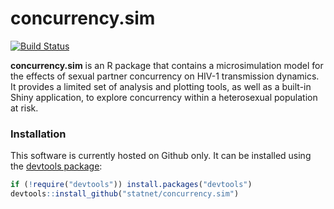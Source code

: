 # concurrency.sim

[![Build Status](https://travis-ci.org/statnet/concurrency.sim.svg?branch=master)](https://travis-ci.org/statnet/concurrency.sim)

**concurrency.sim** is an R package that contains a microsimulation model for the effects of sexual partner concurrency on HIV-1 transmission dynamics. It provides a limited set of analysis and plotting tools, as well as a built-in Shiny application, to explore concurrency within a heterosexual population at risk.

### Installation
This software is currently hosted on Github only. It can be installed using the <a href="https://github.com/hadley/devtools" target="_blank">devtools package</a>:
```r
if (!require("devtools")) install.packages("devtools")
devtools::install_github("statnet/concurrency.sim")
```
